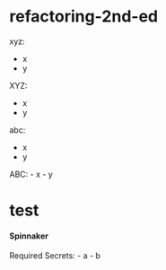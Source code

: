 # refactoring-2nd-ed

xyz:
- x
- y

XYZ:

- x
- y

abc:
  - x
  - y
  
ABC:
    - x
    - y


# test


#### Spinnaker

Required Secrets:
    - a
    - b
